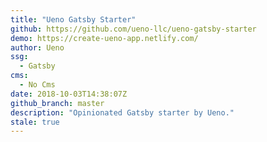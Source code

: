 ```yaml
---
title: "Ueno Gatsby Starter"
github: https://github.com/ueno-llc/ueno-gatsby-starter
demo: https://create-ueno-app.netlify.com/
author: Ueno
ssg:
  - Gatsby
cms:
  - No Cms
date: 2018-10-03T14:38:07Z
github_branch: master
description: "Opinionated Gatsby starter by Ueno."
stale: true
---
```

